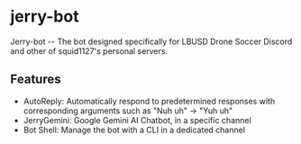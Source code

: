 # jerry-bot

Jerry-bot -- The bot designed specifically for LBUSD Drone Soccer Discord and other of squid1127's personal servers.

## Features

- AutoReply: Automatically respond to predetermined responses with corresponding arguments such as "Nuh uh" → "Yuh uh"
- JerryGemini: Google Gemini AI Chatbot, in a specific channel
- Bot Shell: Manage the bot with a CLI in a dedicated channel
